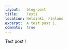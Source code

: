 ```yaml
---
layout:   blog-post
title:    Test1
location: Helsinki, Finland
excerpt:  A test post 1.
commnts:  true
---
```



Test post 1


